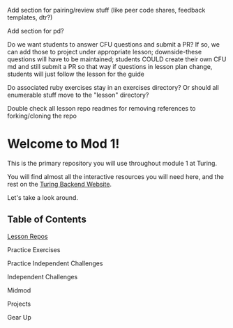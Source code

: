 Add section for pairing/review stuff (like peer code shares, feedback templates, dtr?)

Add section for pd?

Do we want students to answer CFU questions and submit a PR? If so, we can add those to project under appropriate lesson; downside-these questions will have to be maintained; students COULD create their own CFU md and still submit a PR so that way if questions in lesson plan change, students will just follow the lesson for the guide


Do associated ruby exercises stay in an exercises directory? Or should all enumerable stuff move to the "lesson" directory?

Double check all lesson repo readmes for removing references to forking/cloning the repo

# Welcome to Mod 1!

This is the primary repository you will use throughout module 1 at Turing.

You will find almost all the interactive resources you will need here, and the rest on the [Turing Backend Website](https://backend.turing.edu/module1/).

Let's take a look around.

## Table of Contents

[Lesson Repos](./lesson_repos)

Practice Exercises

Practice Independent Challenges

Independent Challenges

Midmod

Projects

Gear Up
